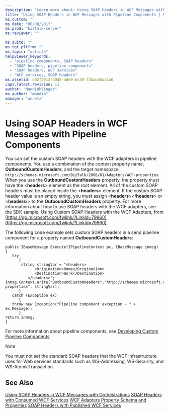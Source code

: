```yaml
---
description: "Learn more about: Using SOAP Headers in WCF Messages with Pipeline Components"
title: "Using SOAP Headers in WCF Messages with Pipeline Components | Microsoft Docs"
ms.custom: ""
ms.date: "06/08/2017"
ms.prod: "biztalk-server"
ms.reviewer: ""

ms.suite: ""
ms.tgt_pltfrm: ""
ms.topic: "article"
helpviewer_keywords:
  - "pipeline components, SOAP headers"
  - "SOAP headers, pipeline components"
  - "SOAP headers, WCF services"
  - "WCF services, SOAP headers"
ms.assetid: b02f2913-4948-4de9-bc59-73bab40aa1a0
caps.latest.revision: 11
author: "MandiOhlinger"
ms.author: "mandia"
manager: "anneta"
---
```

# Using SOAP Headers in WCF Messages with Pipeline Components
You can set the custom SOAP headers with the WCF adapters in pipeline components. You use a combination of the context property name, **OutboundCustomHeaders**, and the target namespace `http://schemas.microsoft.com/BizTalk/2006/01/Adapters/WCF-properties`. When you use the **OutboundCustomHeaders** property, the property must have the \<**headers**\> element as the root element. All of the custom SOAP headers must be placed inside the \<**headers**\> element. If the custom SOAP header value is an empty string, you must assign \<**headers**\>\</**headers**\> or \<**headers**/\> to the **OutboundCustomHeaders** property. For more information about how to use SOAP headers with the WCF adapters, see the SDK sample, Using Custom SOAP Headers with the WCF Adapters, from [https://go.microsoft.com/fwlink/?LinkId=79960](https://go.microsoft.com/fwlink/?LinkId=79960).

 The following code example sets custom SOAP headers in a send pipeline component for a property named **OutboundCustomHeaders**:

```
public IBaseMessage Execute(IPipelineContext pc, IBaseMessage inmsg)
{
   try
      {
       string stringVar = "<headers>
             <Origination>Home</Origination>
             <Destination>Work</Destination>
          </headers>";
inmsg.Context.Write("OutboundCustomHeaders","http://schemas.microsoft.com/BizTalk/2006/01/Adapters/WCF-properties", stringVar);
      }
   catch (Exception ex)
      {
   throw new Exception("Pipeline component exception - " + ex.Message);
      }
return inmsg;
}
```

 For more information about pipeline components, see [Developing Custom Pipeline Components](../core/developing-custom-pipeline-components.md).

> [!NOTE]
>  You must not set the standard SOAP headers that the WCF infrastructure uses for Web services standards such as WS-Addressing, WS-Security, and WS-AtomicTransaction.

## See Also
 [Using SOAP Headers in WCF Messages with Orchestrations](../core/using-soap-headers-in-wcf-messages-with-orchestrations.md)
 [SOAP Headers with Consumed WCF Services](../core/soap-headers-with-consumed-wcf-services.md)
 [WCF Adapters Property Schema and Properties](../core/wcf-adapters-property-schema-and-properties.md)
 [SOAP Headers with Published WCF Services](../core/soap-headers-with-published-wcf-services.md)

